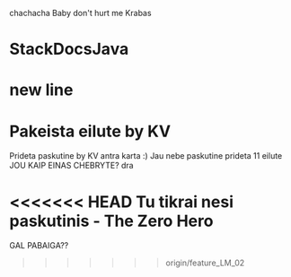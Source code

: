 chachacha
Baby don't hurt me
Krabas
# StackDocsJava
new line
=======
# Pakeista eilute by KV

Prideta paskutine by KV antra karta :)
Jau nebe paskutine
prideta 11 eilute
JOU KAIP EINAS CHEBRYTE?
dra

<<<<<<< HEAD
Tu tikrai nesi paskutinis - The Zero Hero
=======
GAL PABAIGA??
>>>>>>> origin/feature_LM_02

